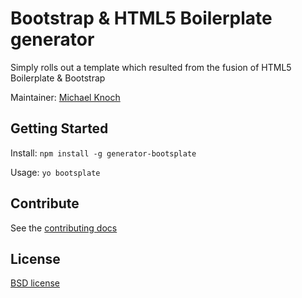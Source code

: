 # Bootstrap & HTML5 Boilerplate generator

Simply rolls out a template which resulted from the fusion of HTML5 Boilerplate & Bootstrap

Maintainer: [Michael Knoch](https://github.com/michaelknoch)



## Getting Started

Install: `npm install -g generator-bootsplate`

Usage: `yo bootsplate`



## Contribute

See the [contributing docs](https://github.com/yeoman/yeoman/blob/master/contributing.md)


## License

[BSD license](http://opensource.org/licenses/bsd-license.php)
